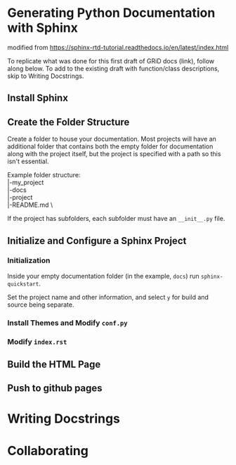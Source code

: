 # Generating Python Documentation with Sphinx

modified from https://sphinx-rtd-tutorial.readthedocs.io/en/latest/index.html

To replicate what was done for this first draft of GRiD docs (link), follow along below. To add to the existing draft with function/class descriptions, skip to Writing Docstrings. 

## Install Sphinx

## Create the Folder Structure

Create a folder to house your documentation. Most projects will have an additional folder that contains both the empty folder for documentation along with the project itself, but the project is specified with a path so this isn't essential.

Example folder structure: \
|-my_project \
  |-docs \
  |-project \
  |-README.md \

If the project has subfolders, each subfolder must have an `__init__.py` file. 

## Initialize and Configure a Sphinx Project

### Initialization
Inside your empty documentation folder (in the example, `docs`) run `sphinx-quickstart`. 

Set the project name and other information, and select `y` for build and source being separate. 

### Install Themes and Modify `conf.py`

### Modify `index.rst`

## Build the HTML Page

## Push to github pages

# Writing Docstrings

# Collaborating

